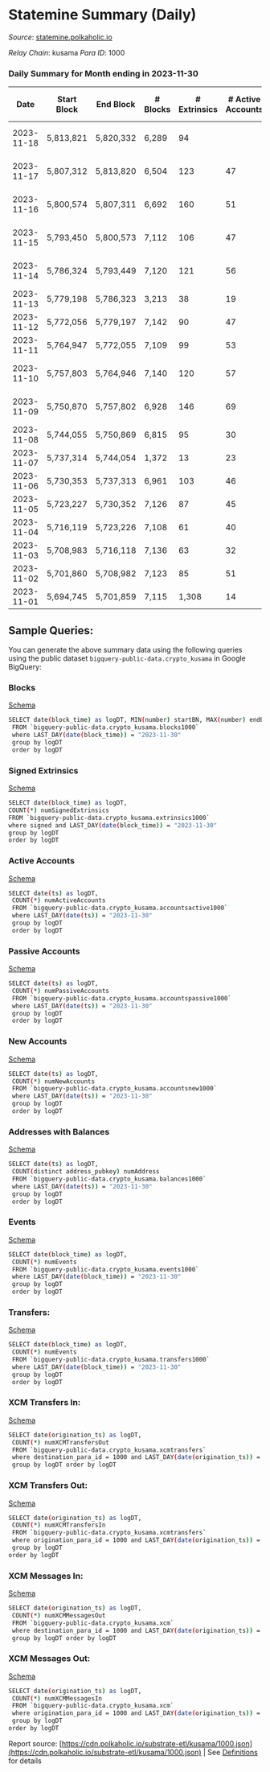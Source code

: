 # Statemine Summary (Daily)

_Source_: [statemine.polkaholic.io](https://statemine.polkaholic.io)

*Relay Chain*: kusama
*Para ID*: 1000



### Daily Summary for Month ending in 2023-11-30


| Date    | Start Block | End Block | # Blocks | # Extrinsics | # Active Accounts | # Passive Accounts | # New Accounts | # Addresses | # Events  | # Transfers ($USD) | # XCM Transfers In ($USD) | # XCM Transfers Out ($USD) | # XCM In | # XCM Out | Issues |
|---------|-------------|-----------|----------|--------------|-------------------|--------------------|----------------|-------------|-----------|--------------------|---------------------------|----------------------------|----------|-----------|--------|
| 2023-11-18 | 5,813,821 | 5,820,332 | 6,289 | 94 |  |  |  |  | 15,326 | 2,004 ($15.17) |   |   |  |  | 223 missing (3.42%) |
| 2023-11-17 | 5,807,312 | 5,813,820 | 6,504 | 123 | 47 | 24 | 16 | 63,831 | 16,075 | 2,120 ($1,454.75) | 14 ($1,312.97) | 22 ($1,703.38) | 35 | 22 | 5 missing (0.08%) |
| 2023-11-16 | 5,800,574 | 5,807,311 | 6,692 | 160 | 51 | 19 | 16 | 63,818 | 17,367 | 2,619 ($82.21) | 8 ($1,892.92) | 13 ($386.95) | 29 | 13 | 46 missing (0.68%) |
| 2023-11-15 | 5,793,450 | 5,800,573 | 7,112 | 106 | 47 | 17 | 8 | 63,803 | 17,371 | 2,180 ($5.96) | 7 ($1,584.22) | 15 ($76.01) | 43 | 24 | 12 missing (0.17%) |
| 2023-11-14 | 5,786,324 | 5,793,449 | 7,120 | 121 | 56 | 70 | 32 | 63,795 | 17,777 | 2,586 ($116.23) | 12 ($1,516.99) | 14 ($405.98) | 29 | 18 | 6 missing (0.08%) |
| 2023-11-13 | 5,779,198 | 5,786,323 | 3,213 | 38 | 19 | 7 |  | 63,764 | 7,595 | 903 ($17.10) | 25 ($54,330.40) | 19  | 40 | 39 |  |
| 2023-11-12 | 5,772,056 | 5,779,197 | 7,142 | 90 | 47 | 18 | 14 | 63,739 | 16,703 | 1,826 ($9.67) | 22 ($10,247.56) | 26 ($1,792.35) | 56 | 38 |  |
| 2023-11-11 | 5,764,947 | 5,772,055 | 7,109 | 99 | 53 | 26 | 23 | 63,726 | 16,810 | 1,958 ($3.28) | 23 ($15,300.04) | 14 ($5,981.08) | 43 | 16 |  |
| 2023-11-10 | 5,757,803 | 5,764,946 | 7,140 | 120 | 57 | 38 | 24 | 63,703 | 18,053 | 2,746 ($116.64) | 42 ($8,442.18) | 22 ($6,910.39) | 50 | 22 | 4 missing (0.06%) |
| 2023-11-09 | 5,750,870 | 5,757,802 | 6,928 | 146 | 69 | 23 |  | 63,679 | 13,873 | 2,767 ($28.55) | 39 ($12,629.74) | 25 ($2,850.94) | 46 | 25 | 5 missing (0.07%) |
| 2023-11-08 | 5,744,055 | 5,750,869 | 6,815 | 95 | 30 | 16 |  | 63,648 | 14,126 | 1,594 ($8.51) | 30 ($30,821.39) | 26 ($3,564.11) | 51 | 36 |  |
| 2023-11-07 | 5,737,314 | 5,744,054 | 1,372 | 13 | 23 | 7 | 17 | 63,633 | 3,330 | 422 ($0.22) | 34 ($4,917.10) | 6  | 76 | 40 |  |
| 2023-11-06 | 5,730,353 | 5,737,313 | 6,961 | 103 | 46 | 31 | 16 | 63,616 | 16,990 | 2,297 ($2.46) | 38 ($3,909.90) | 29  | 45 | 29 |  |
| 2023-11-05 | 5,723,227 | 5,730,352 | 7,126 | 87 | 45 | 17 |  | 63,600 | 16,654 | 1,751 ($24.71) | 17 ($1,796.28) | 34  | 43 | 55 |  |
| 2023-11-04 | 5,716,119 | 5,723,226 | 7,108 | 61 | 40 | 16 | 5 | 63,591 | 16,157 | 1,484 ($47.20) | 21 ($4,416.32) | 18 ($40.02) | 34 | 19 |  |
| 2023-11-03 | 5,708,983 | 5,716,118 | 7,136 | 63 | 32 | 20 | 8 | 63,586 | 16,261 | 1,284 ($125.74) | 6 ($643.24) | 14 ($1,758.19) | 11 | 14 |  |
| 2023-11-02 | 5,701,860 | 5,708,982 | 7,123 | 85 | 51 | 23 | 11 | 63,578 | 17,233 | 2,060 ($2.51) | 26 ($4,314.34) | 32 ($1,010.80) | 37 | 39 |  |
| 2023-11-01 | 5,694,745 | 5,701,859 | 7,115 | 1,308 | 14 | 2 |  | 63,568 | 8,564 | 729 ($2.22) | 24 ($2,220.20) | 27 ($1,153.92) | 33 | 27 |  |

## Sample Queries:
You can generate the above summary data using the following queries using the public dataset `bigquery-public-data.crypto_kusama` in Google BigQuery:


### Blocks 

[Schema](https://github.com/colorfulnotion/substrate-etl/blob/main/schema/blocks.json)

```bash
SELECT date(block_time) as logDT, MIN(number) startBN, MAX(number) endBN, COUNT(*) numBlocks 
 FROM `bigquery-public-data.crypto_kusama.blocks1000`  
 where LAST_DAY(date(block_time)) = "2023-11-30" 
 group by logDT 
 order by logDT
```

### Signed Extrinsics 

[Schema](https://github.com/colorfulnotion/substrate-etl/blob/main/schema/extrinsics.json)

```bash
SELECT date(block_time) as logDT, 
COUNT(*) numSignedExtrinsics 
FROM `bigquery-public-data.crypto_kusama.extrinsics1000`  
where signed and LAST_DAY(date(block_time)) = "2023-11-30" 
group by logDT 
order by logDT
```

### Active Accounts 

[Schema](https://github.com/colorfulnotion/substrate-etl/blob/main/schema/accountsactive.json)

```bash
SELECT date(ts) as logDT, 
 COUNT(*) numActiveAccounts 
 FROM `bigquery-public-data.crypto_kusama.accountsactive1000` 
 where LAST_DAY(date(ts)) = "2023-11-30" 
 group by logDT 
 order by logDT
```

### Passive Accounts 

[Schema](https://github.com/colorfulnotion/substrate-etl/blob/main/schema/accountspassive.json)

```bash
SELECT date(ts) as logDT, 
 COUNT(*) numPassiveAccounts 
 FROM `bigquery-public-data.crypto_kusama.accountspassive1000` 
 where LAST_DAY(date(ts)) = "2023-11-30" 
 group by logDT 
 order by logDT
```

### New Accounts 

[Schema](https://github.com/colorfulnotion/substrate-etl/blob/main/schema/accountsnew.json)

```bash
SELECT date(ts) as logDT, 
 COUNT(*) numNewAccounts 
 FROM `bigquery-public-data.crypto_kusama.accountsnew1000` 
 where LAST_DAY(date(ts)) = "2023-11-30" 
 group by logDT
 order by logDT
```

### Addresses with Balances 

[Schema](https://github.com/colorfulnotion/substrate-etl/blob/main/schema/balances.json)

```bash
SELECT date(ts) as logDT,
 COUNT(distinct address_pubkey) numAddress 
 FROM `bigquery-public-data.crypto_kusama.balances1000` 
 where LAST_DAY(date(ts)) = "2023-11-30" 
 group by logDT 
 order by logDT
```

### Events 

[Schema](https://github.com/colorfulnotion/substrate-etl/blob/main/schema/events.json)

```bash
SELECT date(block_time) as logDT, 
 COUNT(*) numEvents 
 FROM `bigquery-public-data.crypto_kusama.events1000` 
 where LAST_DAY(date(block_time)) = "2023-11-30" 
 group by logDT 
 order by logDT
```

### Transfers:

[Schema](https://github.com/colorfulnotion/substrate-etl/blob/main/schema/transfers.json)

```bash
SELECT date(block_time) as logDT, 
 COUNT(*) numEvents 
 FROM `bigquery-public-data.crypto_kusama.transfers1000` 
 where LAST_DAY(date(block_time)) = "2023-11-30" 
 group by logDT 
 order by logDT
```

### XCM Transfers In: 

[Schema](https://github.com/colorfulnotion/substrate-etl/blob/main/schema/xcmtransfers.json)

```bash
SELECT date(origination_ts) as logDT, 
 COUNT(*) numXCMTransfersOut 
 FROM `bigquery-public-data.crypto_kusama.xcmtransfers` 
 where destination_para_id = 1000 and LAST_DAY(date(origination_ts)) = "2023-11-30" 
 group by logDT order by logDT
```

### XCM Transfers Out: 

[Schema](https://github.com/colorfulnotion/substrate-etl/blob/main/schema/xcmtransfers.json)

```bash
SELECT date(origination_ts) as logDT, 
 COUNT(*) numXCMTransfersIn 
 FROM `bigquery-public-data.crypto_kusama.xcmtransfers` 
 where origination_para_id = 1000 and LAST_DAY(date(origination_ts)) = "2023-11-30" 
 group by logDT 
order by logDT
```

### XCM Messages In: 

[Schema](https://github.com/colorfulnotion/substrate-etl/blob/main/schema/xcm.json)

```bash
SELECT date(origination_ts) as logDT, 
 COUNT(*) numXCMMessagesOut 
 FROM `bigquery-public-data.crypto_kusama.xcm` 
 where destination_para_id = 1000 and LAST_DAY(date(origination_ts)) = "2023-11-30" 
 group by logDT order by logDT
```

### XCM Messages Out: 

[Schema](https://github.com/colorfulnotion/substrate-etl/blob/main/schema/xcm.json)

```bash
SELECT date(origination_ts) as logDT, 
 COUNT(*) numXCMMessagesIn 
 FROM `bigquery-public-data.crypto_kusama.xcm` 
 where origination_para_id = 1000 and LAST_DAY(date(origination_ts)) = "2023-11-30" 
 group by logDT 
order by logDT
```


Report source: [https://cdn.polkaholic.io/substrate-etl/kusama/1000.json](https://cdn.polkaholic.io/substrate-etl/kusama/1000.json) | See [Definitions](/DEFINITIONS.md) for details
